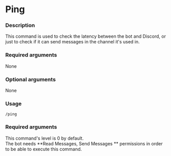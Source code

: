 # Ping

### **Description**

This command is used to check the latency between the bot and Discord, or just to check if it can send messages in the channel it's used in.

### **Required arguments**

None

### **Optional arguments**

None

### **Usage**

```
/ping
```

### **Required arguments**

This command's level is 0 by default.\
The bot needs **Read Messages, Send Messages ** permissions in order to be able to execute this command.
